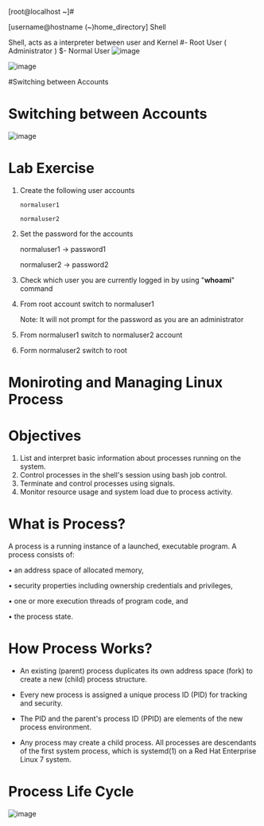[root@localhost ~]#

[username@hostname (~)home_directory] Shell

Shell, acts as a interpreter between user and Kernel
#- Root User ( Administrator )
$- Normal User 
![image](https://user-images.githubusercontent.com/87597729/177003951-43faeae6-c91a-49f4-a6b7-a39adc1def23.png)

![image](https://user-images.githubusercontent.com/87597729/177003964-dfc0fdf2-9c1e-4fc6-afb9-bad8245b0253.png)

#Switching between Accounts

# Switching between Accounts

![image](https://user-images.githubusercontent.com/87597729/177003992-f5669099-a15e-45f1-be31-cc99e6129401.png)


# Lab Exercise
1. Create the following user accounts

       normaluser1
      
       normaluser2
2. Set the password for the accounts

      normaluser1 -> password1 
      
      normaluser2 -> password2 
3. Check which user you are currently logged in by using "**whoami**" command
4. From root account switch to normaluser1
    
    Note: It will not prompt for the password as you are an administrator
    
5. From normaluser1 switch to normaluser2 account
6. Form normaluser2 switch to root

# Moniroting and Managing Linux Process

# Objectives
1. List and interpret basic information about processes running on the system.
2. Control processes in the shell's session using bash job control.
3. Terminate and control processes using signals.
4. Monitor resource usage and system load due to process activity.


# What is Process?

A process is a running instance of a launched, executable program. A process consists of:

• an address space of allocated memory,

• security properties including ownership credentials and privileges,

• one or more execution threads of program code, and

• the process state.


# How Process Works?

* An existing (parent) process duplicates its own address space (fork) to create a new (child)
process structure. 

* Every new process is assigned a unique process ID (PID) for tracking and security.

* The PID and the parent's process ID (PPID) are elements of the new process environment. 

* Any process may create a child process. All processes are descendants of the first system process, which is systemd(1) on a Red Hat Enterprise Linux 7 system.

# Process Life Cycle
![image](https://user-images.githubusercontent.com/87597729/182024374-8d55ea93-4fe0-484a-ad72-eb0443862735.png)
















